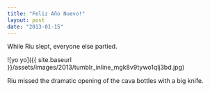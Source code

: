 ```yaml
---
title: "Feliz Año Nuevo!"
layout: post
date: "2013-01-15"
---
```


While Riu slept, everyone else partied.

![yo yo]({{ site.baseurl }}/assets/images/2013/tumblr_inline_mgk8v9tywo1qlj3bd.jpg)

Riu missed the dramatic opening of the cava bottles with a big knife.
